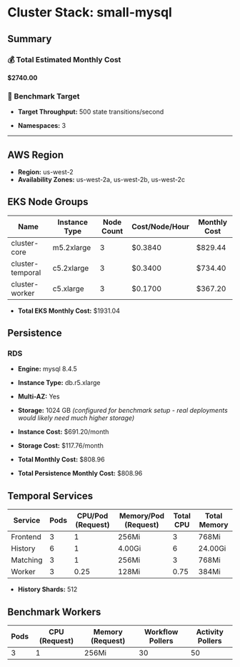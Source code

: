 # Cluster Stack: small-mysql

## Summary

### 💰 Total Estimated Monthly Cost
**$2740.00**

### 🎯 Benchmark Target
- **Target Throughput:** 500 state transitions/second

- **Namespaces:** 3

---

## AWS Region
- **Region:** us-west-2
- **Availability Zones:** us-west-2a, us-west-2b, us-west-2c

## EKS Node Groups
| Name | Instance Type | Node Count | Cost/Node/Hour | Monthly Cost |
|------|--------------|------------|----------------|-------------|
| cluster-core | m5.2xlarge | 3 | $0.3840 | $829.44 |
| cluster-temporal | c5.2xlarge | 3 | $0.3400 | $734.40 |
| cluster-worker | c5.xlarge | 3 | $0.1700 | $367.20 |

- **Total EKS Monthly Cost:** $1931.04

## Persistence
### RDS
- **Engine:** mysql 8.4.5
- **Instance Type:** db.r5.xlarge
- **Multi-AZ:** Yes
- **Storage:** 1024 GB *(configured for benchmark setup - real deployments would likely need much higher storage)*
- **Instance Cost:** $691.20/month
- **Storage Cost:** $117.76/month
- **Total Monthly Cost:** $808.96

- **Total Persistence Monthly Cost:** $808.96

## Temporal Services

| Service   | Pods | CPU/Pod (Request) | Memory/Pod (Request) | Total CPU | Total Memory |
|-----------|------|-------------------|----------------------|-----------|-------------|
| Frontend  | 3    | 1               | 256Mi                | 3       | 768Mi     |
| History   | 6    | 1               | 4.00Gi                | 6       | 24.00Gi     |
| Matching  | 3    | 1               | 256Mi                | 3       | 768Mi     |
| Worker    | 3    | 0.25               | 128Mi                | 0.75       | 384Mi     |

- **History Shards:** 512

## Benchmark Workers

| Pods | CPU (Request) | Memory (Request) | Workflow Pollers | Activity Pollers |
|------|---------------|------------------|------------------|------------------|
| 3 | 1 | 256Mi | 30 | 50 |

